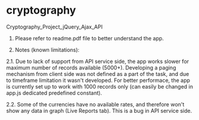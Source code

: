 # cryptography
Cryptography_Project_jQuery_Ajax_API

1. Please refer to readme.pdf file to better understand the app.

2. Notes (known limitations):

  2.1. Due to lack of support from API service side, the app works slower for maximum number of records available (5000+).
  Developing a paging mechanism from client side was not defined as a part of the task, and due to timeframe limitation it wasn't developed.
  For better performace, the app is currently set up to work with 1000 records only (can easily be changed in app.js dedicated predefined constant).
  
  2.2. Some of the currencies have no available rates, and therefore won't show any data in graph (Live Reports tab).
       This is a bug in API service side.
